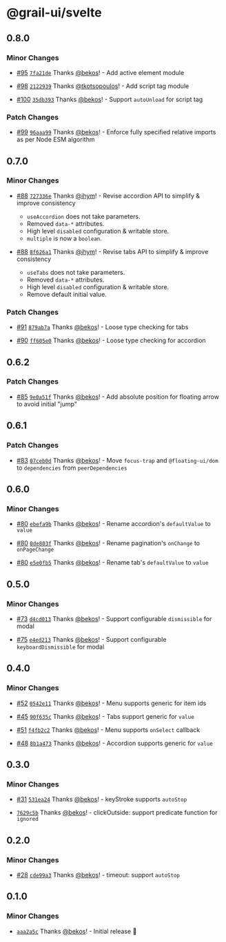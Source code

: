 # @grail-ui/svelte

## 0.8.0

### Minor Changes

- [#95](https://github.com/grail-ui/grail-ui/pull/95) [`7fa21de`](https://github.com/grail-ui/grail-ui/commit/7fa21de12a56cd63c8774f3d4f82b6e13118c26d) Thanks [@bekos](https://github.com/bekos)! - Add active element module

- [#98](https://github.com/grail-ui/grail-ui/pull/98) [`2122939`](https://github.com/grail-ui/grail-ui/commit/212293926c9817cc6a156dde39026249519281e2) Thanks [@tkotsopoulos](https://github.com/tkotsopoulos)! - Add script tag module

- [#100](https://github.com/grail-ui/grail-ui/pull/100) [`35db393`](https://github.com/grail-ui/grail-ui/commit/35db3934261fd45d07a78ebe9899a68724b30b2d) Thanks [@bekos](https://github.com/bekos)! - Support `autoUnload` for script tag

### Patch Changes

- [#99](https://github.com/grail-ui/grail-ui/pull/99) [`96aaa99`](https://github.com/grail-ui/grail-ui/commit/96aaa9946527d94f1098aca252f656c7359d94ea) Thanks [@bekos](https://github.com/bekos)! - Enforce fully specified relative imports as per Node ESM algorithm

## 0.7.0

### Minor Changes

- [#88](https://github.com/grail-ui/grail-ui/pull/88) [`727336e`](https://github.com/grail-ui/grail-ui/commit/727336eb3c8a8130327a799b803d2dd67426bd5a) Thanks [@ihym](https://github.com/ihym)! - Revise accordion API to simplify & improve consistency

  - `useAccordion` does not take parameters.
  - Removed `data-*` attributes.
  - High level `disabled` configuration & writable store.
  - `multiple` is now a `boolean`.

- [#88](https://github.com/grail-ui/grail-ui/pull/88) [`8f626a1`](https://github.com/grail-ui/grail-ui/commit/8f626a164f7e4b8bfdfe0e28185623cc474f3847) Thanks [@ihym](https://github.com/ihym)! - Revise tabs API to simplify & improve consistency

  - `useTabs` does not take parameters.
  - Removed `data-*` attributes.
  - High level `disabled` configuration & writable store.
  - Remove default initial value.

### Patch Changes

- [#91](https://github.com/grail-ui/grail-ui/pull/91) [`879ab7a`](https://github.com/grail-ui/grail-ui/commit/879ab7a200b341aa3dfb2354edec8e04ba9abfec) Thanks [@bekos](https://github.com/bekos)! - Loose type checking for tabs

- [#90](https://github.com/grail-ui/grail-ui/pull/90) [`ff605e0`](https://github.com/grail-ui/grail-ui/commit/ff605e03154483cf11646d4167d37d624a527368) Thanks [@bekos](https://github.com/bekos)! - Loose type checking for accordion

## 0.6.2

### Patch Changes

- [#85](https://github.com/grail-ui/grail-ui/pull/85) [`9e0a51f`](https://github.com/grail-ui/grail-ui/commit/9e0a51f57c0fd9fbf617e04c6bbbe692d84dc59f) Thanks [@bekos](https://github.com/bekos)! - Add absolute position for floating arrow to avoid initial "jump"

## 0.6.1

### Patch Changes

- [#83](https://github.com/grail-ui/grail-ui/pull/83) [`07ceb0d`](https://github.com/grail-ui/grail-ui/commit/07ceb0dcf7b9a21ec1ddc57c462491325ecc3b56) Thanks [@bekos](https://github.com/bekos)! - Move `focus-trap` and `@floating-ui/dom` to `dependencies` from `peerDependencies`

## 0.6.0

### Minor Changes

- [#80](https://github.com/grail-ui/grail-ui/pull/80) [`ebefa9b`](https://github.com/grail-ui/grail-ui/commit/ebefa9b4ee09970c7f08baab86886741340475c6) Thanks [@bekos](https://github.com/bekos)! - Rename accordion's `defaultValue` to `value`

- [#80](https://github.com/grail-ui/grail-ui/pull/80) [`0de803f`](https://github.com/grail-ui/grail-ui/commit/0de803fddae63f7d5fee53ea03e9efb01f983a0d) Thanks [@bekos](https://github.com/bekos)! - Rename pagination's `onChange` to `onPageChange`

- [#80](https://github.com/grail-ui/grail-ui/pull/80) [`e5e0fb5`](https://github.com/grail-ui/grail-ui/commit/e5e0fb55632e2a9abf288e6823c84b721da96d85) Thanks [@bekos](https://github.com/bekos)! - Rename tab's `defaultValue` to `value`

## 0.5.0

### Minor Changes

- [#73](https://github.com/grail-ui/grail-ui/pull/73) [`d4cd013`](https://github.com/grail-ui/grail-ui/commit/d4cd013e09e1fb7d267c35862b2fbbaa724ca94c) Thanks [@bekos](https://github.com/bekos)! - Support configurable `dismissible` for modal

- [#75](https://github.com/grail-ui/grail-ui/pull/75) [`e4ed213`](https://github.com/grail-ui/grail-ui/commit/e4ed21384c708a8338b5f8602f257c589d1e8b91) Thanks [@bekos](https://github.com/bekos)! - Support configurable `keyboardDismissible` for modal

## 0.4.0

### Minor Changes

- [#52](https://github.com/grail-ui/grail-ui/pull/52) [`0542e11`](https://github.com/grail-ui/grail-ui/commit/0542e11586099b0a0311b3809b2f36a1965b2d28) Thanks [@bekos](https://github.com/bekos)! - Menu supports generic for item ids

- [#45](https://github.com/grail-ui/grail-ui/pull/45) [`90f635c`](https://github.com/grail-ui/grail-ui/commit/90f635ca5c6308c8de977a997eadd3b3d0023ba7) Thanks [@bekos](https://github.com/bekos)! - Tabs support generic for `value`

- [#51](https://github.com/grail-ui/grail-ui/pull/51) [`f4fb2c2`](https://github.com/grail-ui/grail-ui/commit/f4fb2c27ffd8f1d50c7dc3b778fe2be2d9671016) Thanks [@bekos](https://github.com/bekos)! - Menu supports `onSelect` callback

- [#48](https://github.com/grail-ui/grail-ui/pull/48) [`8b1a473`](https://github.com/grail-ui/grail-ui/commit/8b1a473d4f91b8f0b353e579dea12650e62d3a9c) Thanks [@bekos](https://github.com/bekos)! - Accordion supports generic for `value`

## 0.3.0

### Minor Changes

- [#31](https://github.com/grail-ui/grail-ui/pull/31) [`531ea24`](https://github.com/grail-ui/grail-ui/commit/531ea240cb57e04c9fe596a7c7efd60af3294662) Thanks [@bekos](https://github.com/bekos)! - keyStroke supports `autoStop`

- [`7629c5b`](https://github.com/grail-ui/grail-ui/commit/7629c5b49b63fcf0afd85e1c090483b391677b96) Thanks [@bekos](https://github.com/bekos)! - clickOutside: support predicate function for `ignored`

## 0.2.0

### Minor Changes

- [#28](https://github.com/grail-ui/grail-ui/pull/28) [`cde99a3`](https://github.com/grail-ui/grail-ui/commit/cde99a32cf77bd283dccf8b2e4e39e83045c9193) Thanks [@bekos](https://github.com/bekos)! - timeout: support `autoStop`

## 0.1.0

### Minor Changes

- [`aaa2a5c`](https://github.com/grail-ui/grail-ui/commit/aaa2a5cb99ec51fa245fdd10728197f62b7c9939) Thanks [@bekos](https://github.com/bekos)! - Initial release 🎉
